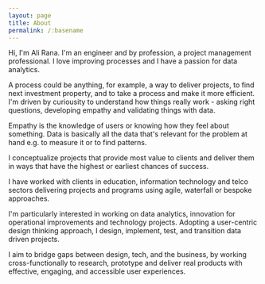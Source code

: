```yaml
---
layout: page
title: About
permalink: /:basename
---
```


Hi, I'm Ali Rana.
I'm an engineer and by profession, a project management professional. I love improving processes and I have a passion for data analytics.

<p class='message'>
A process could be anything, for example, a way to deliver projects, to find next investment property, and to take a process and make it more efficient. I'm driven by curiousity to understand how things really work - asking right questions, developing empathy and validating things with data.
</p>

Empathy is the knowledge of users or knowing how they feel about something. Data is basically all the data that's relevant for the problem at hand e.g. to measure it or to find patterns.

I conceptualize projects that provide most value to clients and deliver them in ways that have the highest or earliest chances of success.

I have worked with clients in education, information technology and telco sectors delivering projects and programs using agile, waterfall or bespoke approaches.

I'm particularly interested in working on data analytics, innovation for operational improvements and technology projects. Adopting a user-centric design thinking approach, I design, implement, test, and transition data driven projects.

I aim to bridge gaps between design, tech, and the business, by working cross-functionally to research, prototype and deliver real products with effective, engaging, and accessible user experiences.
